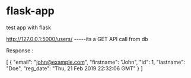# flask-app
test app with flask

http://127.0.0.1:5000/users/ -----its a GET API call from db

Response :

[
  {
    "email": "john@example.com",
    "firstname": "John",
    "id": 1,
    "lastname": "Doe",
    "reg_date": "Thu, 21 Feb 2019 22:32:06 GMT"
  }
]